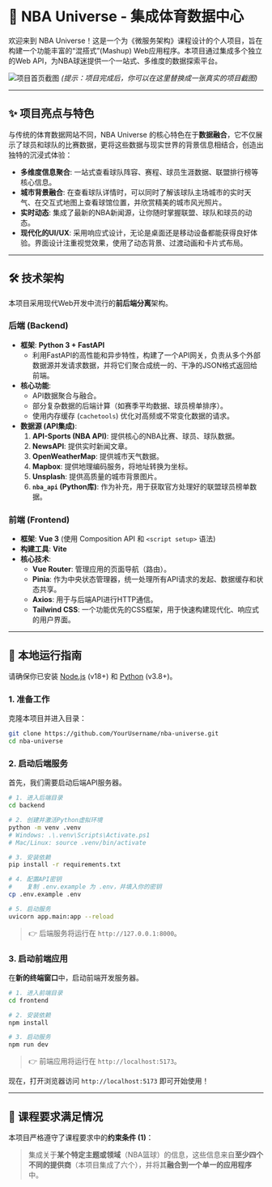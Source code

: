 # 🏀 NBA Universe - 集成体育数据中心

欢迎来到 NBA Universe！这是一个为《微服务架构》课程设计的个人项目，旨在构建一个功能丰富的“混搭式”(Mashup) Web应用程序。本项目通过集成多个独立的Web API，为NBA球迷提供一个一站式、多维度的数据探索平台。

![项目首页截图](URL_TO_YOUR_PROJECT_SCREENSHOT_1)
*(提示：项目完成后，你可以在这里替换成一张真实的项目截图)*

---

## ✨ 项目亮点与特色

与传统的体育数据网站不同，NBA Universe 的核心特色在于**数据融合**，它不仅展示了球员和球队的比赛数据，更将这些数据与现实世界的背景信息相结合，创造出独特的沉浸式体验：

- **多维度信息聚合**: 一站式查看球队阵容、赛程、球员生涯数据、联盟排行榜等核心信息。
- **城市背景融合**: 在查看球队详情时，可以同时了解该球队主场城市的实时天气、在交互式地图上查看球馆位置，并欣赏精美的城市风光照片。
- **实时动态**: 集成了最新的NBA新闻源，让你随时掌握联盟、球队和球员的动态。
- **现代化的UI/UX**: 采用响应式设计，无论是桌面还是移动设备都能获得良好体验。界面设计注重视觉效果，使用了动态背景、过渡动画和卡片式布局。

---

## 🛠️ 技术架构

本项目采用现代Web开发中流行的**前后端分离**架构。

### 后端 (Backend)

- **框架**: **Python 3 + FastAPI**
  - 利用FastAPI的高性能和异步特性，构建了一个API网关，负责从多个外部数据源并发请求数据，并将它们聚合成统一的、干净的JSON格式返回给前端。
- **核心功能**:
  - API数据聚合与融合。
  - 部分复杂数据的后端计算（如赛季平均数据、球员榜单排序）。
  - 使用内存缓存 (`cachetools`) 优化对高频或不常变化数据的请求。
- **数据源 (API集成)**:
  1. **API-Sports (NBA API)**: 提供核心的NBA比赛、球员、球队数据。
  2. **NewsAPI**: 提供实时新闻文章。
  3. **OpenWeatherMap**: 提供城市天气数据。
  4. **Mapbox**: 提供地理编码服务，将地址转换为坐标。
  5. **Unsplash**: 提供高质量的城市背景图片。
  6. **`nba_api` (Python库)**: 作为补充，用于获取官方处理好的联盟球员榜单数据。

### 前端 (Frontend)

- **框架**: **Vue 3** (使用 Composition API 和 `<script setup>` 语法)
- **构建工具**: **Vite**
- **核心技术**:
  - **Vue Router**: 管理应用的页面导航（路由）。
  - **Pinia**: 作为中央状态管理器，统一处理所有API请求的发起、数据缓存和状态共享。
  - **Axios**: 用于与后端API进行HTTP通信。
  - **Tailwind CSS**: 一个功能优先的CSS框架，用于快速构建现代化、响应式的用户界面。

---

## 🚀 本地运行指南

请确保你已安装 [Node.js](https://nodejs.org/) (v18+) 和 [Python](https://www.python.org/) (v3.8+)。

### 1. 准备工作

克隆本项目并进入目录：
```bash
git clone https://github.com/YourUsername/nba-universe.git
cd nba-universe
```

### 2. 启动后端服务

首先，我们需要启动后端API服务器。

```bash
# 1. 进入后端目录
cd backend

# 2. 创建并激活Python虚拟环境
python -m venv .venv
# Windows: .\.venv\Scripts\Activate.ps1
# Mac/Linux: source .venv/bin/activate

# 3. 安装依赖
pip install -r requirements.txt

# 4. 配置API密钥
#    复制 .env.example 为 .env，并填入你的密钥
cp .env.example .env

# 5. 启动服务
uvicorn app.main:app --reload
```
> 👉 后端服务将运行在 `http://127.0.0.1:8000`。

### 3. 启动前端应用

在**新的终端窗口**中，启动前端开发服务器。

```bash
# 1. 进入前端目录
cd frontend

# 2. 安装依赖
npm install

# 3. 启动服务
npm run dev
```
> 👉 前端应用将运行在 `http://localhost:5173`。

现在，打开浏览器访问 `http://localhost:5173` 即可开始使用！

---

## 📄 课程要求满足情况

本项目严格遵守了课程要求中的**约束条件 (1)**：

> 集成关于**某个特定主题或领域**（NBA篮球）的信息，这些信息来自**至少四个不同的提供商**（本项目集成了六个），并将其**融合到一个单一的应用程序**中。